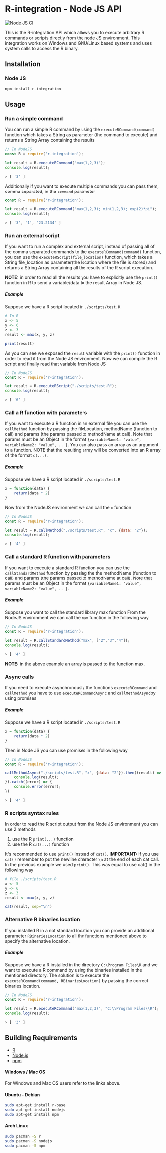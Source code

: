 # R-integration - Node JS  API

[![Node JS CI](https://github.com/FabrizioSandri/r-integration/actions/workflows/node.js.yml/badge.svg)](https://github.com/FabrizioSandri/r-integration/actions)

This is the R-integration API which allows you to execute arbitrary R commands or scripts directly from the node JS environment. This integration works on Windows and GNU/Linux based systems and uses system calls to access the R binary.

## Installation

### Node JS

```bash
npm install r-integration
```

## Usage

### Run a simple command
You can run a simple R command by using the `executeRCommand(command)` function which takes a String as parameter (the command to execute) and returns a String Array containing the results
```js
// In NodeJS
const R = require('r-integration');

let result = R.executeRCommand("max(1,2,3)");
console.log(result);

> [ '3' ]
```

Additionally if you want to execute multiple commands you can pass them, comma separated, in the `command` parameter

```js
const R = require('r-integration');

let result = R.executeRCommand("max(1,2,3); min(1,2,3); exp(2)*pi");
console.log(result);

> [ '3', '1', '23.2134' ]
```

### Run an external script
If you want to run a complex and external script, instead of passing all of the comma separated commands to the `executeRCommand(command)` function, you can use the `executeRScript(file_location)` function, which takes a String file_location as parameter(the location where the file is stored) and returns a String Array containing all the results of the R script execution.

**NOTE:** in order to read all the results you have to explicitly use the `print()` function in R to send a variable/data to the result Array in Node JS.

##### Example
Suppose we have a R script located in `./scripts/test.R`
```R
# In R
x <- 5
y <- 6
z <- 3
result <- max(x, y, z)

print(result)
```
As you can see we exposed the `result` variable with the `print()` function in order to read it from the Node JS environment. Now we can compile the R script and finally read that variable from Node JS
```js
// In NodeJS
const R = require('r-integration');

let result = R.executeRScript("./scripts/test.R");
console.log(result);

> [ '6' ]
```

### Call a R function with parameters
If you want to execute a R function in an external file you can use the `callMethod` function by passing the fileLocation, methodName (function to call) and params (the params passed to methodName at call). Note that params must be an Object in the format `{variableName1: "value", variableName2: "value", .. }`. 
You can also pass an array as an argument to a function. NOTE that the resulting array will be converted into an R array of the format `c(...)`.

##### Example
Suppose we have a R script located in `./scripts/test.R`
```R
x = function(data) {
    return(data * 2)
}
```
Now from the NodeJS environment we can call the `x` function 
```js
// In NodeJS
const R = require('r-integration');

let result = R.callMethod("./scripts/test.R", "x", {data: "2"});
console.log(result);

> [ '4' ]
```

### Call a standard R function with parameters
If you want to execute a standard R function you can use the `callStandardMethod` function by passing the the methodName (function to call) and params (the params passed to methodName at call). Note that params must be an Object in the format `{variableName1: "value", variableName2: "value", .. }`. 

##### Example
Suppose you want to call the standard library max function
From the NodeJS environment we can call the `max` function in the following way
```js
// In NodeJS
const R = require('r-integration');

let result = R.callStandardMethod("max", ["2","3","4"]);
console.log(result);

> [ '4' ]
```
**NOTE:** in the above example an array is passed to the function max.

### Async calls
If you need to execute asynchronously the functions `executeRCommand` and `callMethod` you have to use `executeRCommandAsync` and `callMethodAsync`by using promises


##### Example
Suppose we have a R script located in `./scripts/test.R`
```R
x = function(data) {
    return(data * 2)
}
```
Then in Node JS you can use promises in the following way
```js
// In NodeJS
const R = require('r-integration');

callMethodAsync("./scripts/test.R", "x", {data: "2"}).then((result) => {
    console.log(result);
}).catch((error) => {
    console.error(error);
})

> [ '4' ]
```


### R scripts syntax rules
In order to read the R script output from the Node JS environment you can use 2 methods
 1. use the R `print(...)` function 
 2. use the R `cat(...)` function

It's recommended to use `print()`  instead of `cat()`. 
**IMPORTANT:** If you use `cat()`  remember to put the newline character `\n` at the end of each cat call. 
In the previous example we used `print()`. This was equal to use cat() in the following way
```R
# file ./scripts/test.R
x <- 5
y <- 6
z <- 3
result <- max(x, y, z)

cat(result, sep="\n")
```

### Alternative R binaries location
If you installed R in a not standard location you can provide an additional parameter `RBinariesLocation` to all the functions mentioned above to specify the alternative location. 

##### Example
Suppose we have a R installed in the directory `C:\Program Files\R` and we want to execute a R command by using the binaries installed in the mentioned directory. The solution is to execute the `executeRCommand(command, RBinariesLocation)` by passing the correct binaries location.
```js
// In NodeJS
const R = require('r-integration');

let result = R.executeRCommand("max(1,2,3)", "C:\\Program Files\\R");
console.log(result);

> [ '3' ]
```

## Building Requirements
-   [R](https://www.r-project.org/)
-   [Node.js](https://nodejs.org)
-   [npm](https://www.npmjs.com/)

#### Windows / Mac OS
For Windows and Mac OS users refer to the links above.

#### Ubuntu - Debian
```bash
sudo apt-get install r-base
sudo apt-get install nodejs
sudo apt-get install npm
```

#### Arch Linux
```bash
sudo pacman -S r
sudo pacman -S nodejs
sudo pacman -S npm
```
